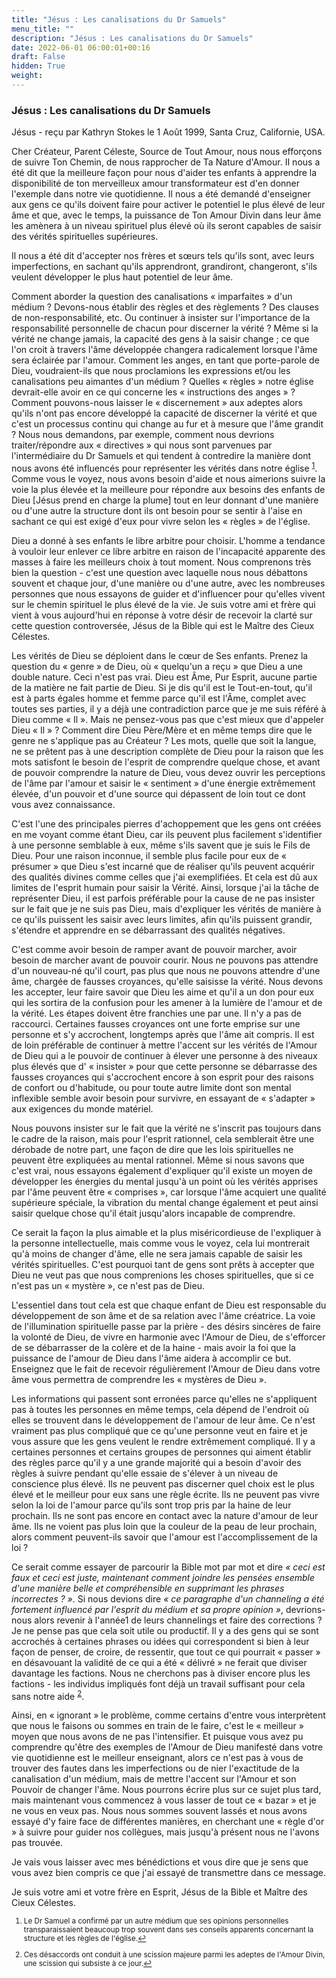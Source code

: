 ```yaml
---
title: "Jésus : Les canalisations du Dr Samuels"
menu_title: ""
description: "Jésus : Les canalisations du Dr Samuels"
date: 2022-06-01 06:00:01+00:16
draft: False
hidden: True
weight:
---
```

### Jésus : Les canalisations du Dr Samuels

Jésus - reçu par Kathryn Stokes le 1 Août 1999, Santa Cruz, Californie, USA.

Cher Créateur, Parent Céleste, Source de Tout Amour, nous nous efforçons de suivre Ton Chemin, de nous rapprocher de Ta Nature d'Amour. II nous a été dit que la meilleure façon pour nous d'aider tes enfants à apprendre la disponibilité de ton merveilleux amour transformateur est d'en donner l'exemple dans notre vie quotidienne. Il nous a été demandé d'enseigner aux gens ce qu'ils doivent faire pour activer le potentiel le plus élevé de leur âme et que, avec le temps, la puissance de Ton Amour Divin dans leur âme les amènera à un niveau spirituel plus élevé où ils seront capables de saisir des vérités spirituelles supérieures.

Il nous a été dit d'accepter nos frères et sœurs tels qu'ils sont, avec leurs imperfections, en sachant qu'ils apprendront, grandiront, changeront, s'ils veulent développer le plus haut potentiel de leur âme.

Comment aborder la question des canalisations « imparfaites » d'un médium ? Devons-nous établir des règles et des règlements ? Des clauses de non-responsabilité, etc. Ou continuer à insister sur l'importance de la responsabilité personnelle de chacun pour discerner la vérité ? Même si la vérité ne change jamais, la capacité des gens à la saisir change ; ce que l'on croit à travers l'âme développée changera radicalement lorsque l'âme sera éclairée par l'amour. Comment les anges, en tant que porte-parole de Dieu, voudraient-ils que nous proclamions les expressions et/ou les canalisations peu aimantes d'un médium ? Quelles « règles » notre église devrait-elle avoir en ce qui concerne les « instructions des anges » ? Comment pouvons-nous laisser le « discernement » aux adeptes alors qu'ils n'ont pas encore développé la capacité de discerner la vérité et que c'est un processus continu qui change au fur et à mesure que l'âme grandit ? Nous nous demandons, par exemple, comment nous devrions traiter/répondre aux « directives » qui nous sont parvenues par l'intermédiaire du Dr Samuels et qui tendent à contredire la manière dont nous avons été influencés pour représenter les vérités dans notre église <sup id="a1">[1](#f1)</sup>. Comme vous le voyez, nous avons besoin d'aide et nous aimerions suivre la voie la plus élevée et la meilleure pour répondre aux besoins des enfants de Dieu [Jésus prend en charge la plume] tout en leur donnant d'une manière ou d'une autre la structure dont ils ont besoin pour se sentir à l'aise en sachant ce qui est exigé d'eux pour vivre selon les « règles » de l'église.

Dieu a donné à ses enfants le libre arbitre pour choisir. L'homme a tendance à vouloir leur enlever ce libre arbitre en raison de l'incapacité apparente des masses à faire les meilleurs choix à tout moment. Nous comprenons très bien la question - c'est une question avec laquelle nous nous débattons souvent et chaque jour, d'une manière ou d'une autre, avec les nombreuses personnes que nous essayons de guider et d'influencer pour qu'elles vivent sur le chemin spirituel le plus élevé de la vie. Je suis votre ami et frère qui vient à vous aujourd'hui en réponse à votre désir de recevoir la clarté sur cette question controversée, Jésus de la Bible qui est le Maître des Cieux Célestes.

Les vérités de Dieu se déploient dans le cœur de Ses enfants. Prenez la question du « genre » de Dieu, où « quelqu'un a reçu » que Dieu a une double nature. Ceci n'est pas vrai. Dieu est Âme, Pur Esprit, aucune partie de la matière ne fait partie de Dieu. Si je dis qu'il est le Tout-en-tout, qu'il est à parts égales homme et femme parce qu'il est l'Âme, complet avec toutes ses parties, il y a déjà une contradiction parce que je me suis référé à Dieu comme « Il ». Mais ne pensez-vous pas que c'est mieux que d'appeler Dieu « Il » ? Comment dire Dieu Père/Mère et en même temps dire que le genre ne s'applique pas au Créateur ? Les mots, quelle que soit la langue, ne se prêtent pas à une description complète de Dieu pour la raison que les mots satisfont le besoin de l'esprit de comprendre quelque chose, et avant de pouvoir comprendre la nature de Dieu, vous devez ouvrir les perceptions de l'âme par l'amour et saisir le « sentiment » d'une énergie extrêmement élevée, d'un pouvoir et d'une source qui dépassent de loin tout ce dont vous avez connaissance.

C'est l'une des principales pierres d'achoppement que les gens ont créées en me voyant comme étant Dieu, car ils peuvent plus facilement s'identifier à une personne semblable à eux, même s'ils savent que je suis le Fils de Dieu. Pour une raison inconnue, il semble plus facile pour eux de « présumer » que Dieu s'est incarné que de réaliser qu'ils peuvent acquérir des qualités divines comme celles que j'ai exemplifiées. Et cela est dû aux limites de l'esprit humain pour saisir la Vérité. Ainsi, lorsque j'ai la tâche de représenter Dieu, il est parfois préférable pour la cause de ne pas insister sur le fait que je ne suis pas Dieu, mais d'expliquer les vérités de manière à ce qu'ils puissent les saisir avec leurs limites, afin qu'ils puissent grandir, s'étendre et apprendre en se débarrassant des qualités négatives.

C'est comme avoir besoin de ramper avant de pouvoir marcher, avoir besoin de marcher avant de pouvoir courir. Nous ne pouvons pas attendre d'un nouveau-né qu'il court, pas plus que nous ne pouvons attendre d'une âme, chargée de fausses croyances, qu'elle saisisse la vérité. Nous devons les accepter, leur faire savoir que Dieu les aime et qu'il a un don pour eux qui les sortira de la confusion pour les amener à la lumière de l'amour et de la vérité. Les étapes doivent être franchies une par une. Il n'y a pas de raccourci. Certaines fausses croyances ont une forte emprise sur une personne et s'y accrochent, longtemps après que l'âme ait compris. Il est de loin préférable de continuer à mettre l'accent sur les vérités de l'Amour de Dieu qui a le pouvoir de continuer à élever une personne à des niveaux plus élevés que d' « insister » pour que cette personne se débarrasse des fausses croyances qui s'accrochent encore à son esprit pour des raisons de confort ou d'habitude, ou pour toute autre limite dont son mental inflexible semble avoir besoin pour survivre, en essayant de « s'adapter » aux exigences du monde matériel.

Nous pouvons insister sur le fait que la vérité ne s'inscrit pas toujours dans le cadre de la raison, mais pour l'esprit rationnel, cela semblerait être une dérobade de notre part, une façon de dire que les lois spirituelles ne peuvent être expliquées au mental rationnel. Même si nous savons que c'est vrai, nous essayons également d'expliquer qu'il existe un moyen de développer les énergies du mental jusqu'à un point où les vérités apprises par l'âme peuvent être « comprises », car lorsque l'âme acquiert une qualité supérieure spéciale, la vibration du mental change également et peut ainsi saisir quelque chose qu'il était jusqu'alors incapable de comprendre.

Ce serait la façon la plus aimable et la plus miséricordieuse de l'expliquer à la personne intellectuelle, mais comme vous le voyez, cela lui montrerait qu'à moins de changer d'âme, elle ne sera jamais capable de saisir les vérités spirituelles. C'est pourquoi tant de gens sont prêts à accepter que Dieu ne veut pas que nous comprenions les choses spirituelles, que si ce n'est pas un « mystère », ce n'est pas de Dieu.

L'essentiel dans tout cela est que chaque enfant de Dieu est responsable du développement de son âme et de sa relation avec l'âme créatrice. La voie de l'illumination spirituelle passe par la prière - des désirs sincères de faire la volonté de Dieu, de vivre en harmonie avec l'Amour de Dieu, de s'efforcer de se débarrasser de la colère et de la haine - mais avoir la foi que la puissance de l'amour de Dieu dans l'âme aidera à accomplir ce but. Enseignez que le fait de recevoir régulièrement l'Amour de Dieu dans votre âme vous permettra de comprendre les « mystères de Dieu ».

Les informations qui passent sont erronées parce qu'elles ne s'appliquent pas à toutes les personnes en même temps, cela dépend de l'endroit où elles se trouvent dans le développement de l'amour de leur âme. Ce n'est vraiment pas plus compliqué que ce qu'une personne veut en faire et je vous assure que les gens veulent le rendre extrêmement compliqué. Il y a certaines personnes et certains groupes de personnes qui aiment établir des règles parce qu'il y a une grande majorité qui a besoin d'avoir des règles à suivre pendant qu'elle essaie de s'élever à un niveau de conscience plus élevé. Ils ne peuvent pas discerner quel choix est le plus élevé et le meilleur pour eux sans une règle écrite. Ils ne peuvent pas vivre selon la loi de l'amour parce qu'ils sont trop pris par la haine de leur prochain. Ils ne sont pas encore en contact avec la nature d'amour de leur âme. Ils ne voient pas plus loin que la couleur de la peau de leur prochain, alors comment peuvent-ils savoir que l'amour est l'accomplissement de la loi ?

Ce serait comme essayer de parcourir la Bible mot par mot et dire *« ceci est faux et ceci est juste, maintenant comment joindre les pensées ensemble d'une manière belle et compréhensible en supprimant les phrases incorrectes ? »*. Si nous devions dire *« ce paragraphe d'un channeling a été fortement influencé par l'esprit du médium et sa propre opinion »*, devrions-nous alors revenir à l'année1 de leurs channelings et faire des corrections ? Je ne pense pas que cela soit utile ou productif. Il y a des gens qui se sont accrochés à certaines phrases ou idées qui correspondent si bien à leur façon de penser, de croire, de ressentir, que tout ce qui pourrait « passer » en désavouant la validité de ce qui a été « délivré » ne ferait que diviser davantage les factions. Nous ne cherchons pas à diviser encore plus les factions - les individus impliqués font déjà un travail suffisant pour cela sans notre aide <sup id="a2">[2](#f2)</sup>.

Ainsi, en « ignorant » le problème, comme certains d'entre vous interprètent que nous le faisons ou sommes en train de le faire, c'est le « meilleur » moyen que nous avons de ne pas l'intensifier. Et puisque vous avez pu comprendre qu'être des exemples de l'Amour de Dieu manifesté dans votre vie quotidienne est le meilleur enseignant, alors ce n'est pas à vous de trouver des fautes dans les imperfections ou de nier l'exactitude de la canalisation d'un médium, mais de mettre l'accent sur l'Amour et son Pouvoir de changer l'âme. Nous pourrons écrire plus sur ce sujet plus tard, mais maintenant vous commencez à vous lasser de tout ce « bazar » et je ne vous en veux pas. Nous nous sommes souvent lassés et nous avons essayé d'y faire face de différentes manières, en cherchant une « règle d'or » à suivre pour guider nos collègues, mais jusqu'à présent nous ne l'avons pas trouvée.

Je vais vous laisser avec mes bénédictions et vous dire que je sens que vous avez bien compris ce que j'ai essayé de transmettre dans ce message.

Je suis votre ami et votre frère en Esprit, Jésus de la Bible et Maître des Cieux Célestes.
<small>

1. <large id="f1"> Le Dr Samuel a confirmé par un autre médium que ses opinions personnelles transparaissaient beaucoup trop souvent dans ses conseils apparents concernant la structure et les règles de l'église.[↩](#a1)

2. <large id="f2"> Ces désaccords ont conduit à une scission majeure parmi les adeptes de l'Amour Divin, une scission qui subsiste à ce jour.[↩](#a2)
